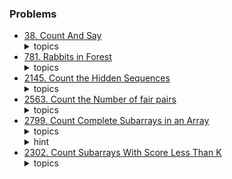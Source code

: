 ### Problems

-   [38. Count And Say](./problems/lc38.cpp)
    <details>
        <summary> topics </summary>
        ( iteration )
    </details>
-   [781. Rabbits in Forest](./problems/lc781.cpp)
    <details>
        <summary> topics </summary>
        ( iteration | frequency )
    </details>
-   [2145. Count the Hidden Sequences](./problems/lc2145.cpp)
    <details>
        <summary> topics </summary>
        ( bs | math )
    </details>
-   [2563. Count the Number of fair pairs](./problems/lc2563.cpp)
    <details>
        <summary> topics </summary>
        ( bs | pre-computation ) <br/>
        pre-computation is way more optimal
    </details>
-   [2799. Count Complete Subarrays in an Array](./problems/lc2799.cpp)
    <details>
        <summary> topics </summary>
        ( sliding window )
    </details>
    <details>
        <summary> hint </summary>
        observe that just when a subarray reaches the distinct target that means there are no other distinct elements left to increase the distinct elements
    </details>
-   [2302. Count Subarrays With Score Less Than K](./problems/lc2302.cpp)
    <details>
        <summary> topics </summary>
        ( sliding window | count )
    </details>
